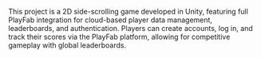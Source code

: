 This project is a 2D side-scrolling game developed in Unity, featuring full PlayFab integration for cloud-based player data management, leaderboards, and authentication. Players can create accounts, log in, and track their scores via the PlayFab platform, allowing for competitive gameplay with global leaderboards.

